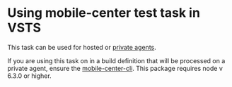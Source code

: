 # Using mobile-center test task in VSTS

This task can be used for hosted or [private agents](https://www.visualstudio.com/en-us/docs/build/concepts/agents/agents). 

If you are using this task on in a build definition that will be processed on a private agent, ensure the [mobile-center-cli](https://www.npmjs.com/package/mobile-center-cli).  This package requires node v 6.3.0 or higher.


